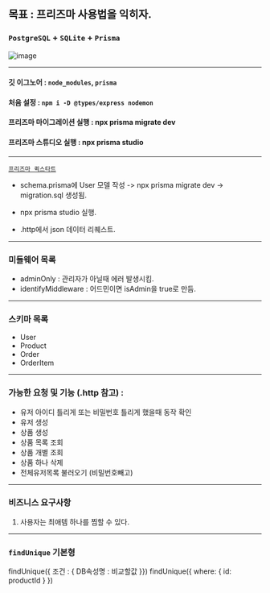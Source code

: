 ## 목표 : 프리즈마 사용법을 익히자.

### `PostgreSQL` + `SQLite` + `Prisma`

![image](https://github.com/user-attachments/assets/679f747a-10b0-4a42-aa7c-99cc92d2af5c)

---

#### 깃 이그노어 : `node_modules`, `prisma`

#### 처음 설정 : `npm i -D @types/express nodemon`

#### 프리즈마 마이그레이션 실행 : npx prisma migrate dev

#### 프리즈마 스튜디오 실행 : npx prisma studio

---

[`프리즈마 퀵스타트`](https://www.prisma.io/docs/getting-started/quickstart-sqlite)

- schema.prisma에 User 모델 작성 -> npx prisma migrate dev -> migration.sql 생성됨.
- npx prisma studio 실행.

- .http에서 json 데이터 리퀘스트.

---

### 미들웨어 목록

- adminOnly : 관리자가 아닐때 에러 발생시킴.
- identifyMiddleware : 어드민이면 isAdmin을 true로 만듬.

---

### 스키마 목록

- User
- Product
- Order
- OrderItem

---

### 가능한 요청 및 기능 (.http 참고) :

- 유저 아이디 틀리게 또는 비밀번호 틀리게 했을때 동작 확인
- 유저 생성
- 상품 생성
- 상품 목록 조회
- 상품 개별 조회
- 상품 하나 삭제
- 전체유저목록 불러오기 (비밀번호빼고)

---

### 비즈니스 요구사항

1. 사용자는 최애템 하나를 찜할 수 있다.

---

### `findUnique` 기본형

findUnique({ 조건 : { DB속성명 : 비교할값 }})
findUnique({ where: { id: productId } })
